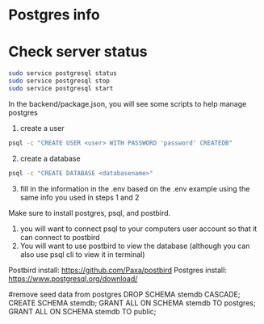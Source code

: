 # Postgres info

# Check server status

```sh
sudo service postgresql status
sudo service postgresql stop
sudo service postgresql start
```


In the backend/package.json, you will see some scripts to help manage postgres


1. create a user

```sh
psql -c "CREATE USER <user> WITH PASSWORD 'password' CREATEDB"
```

2. create a database

```sh
psql -c "CREATE DATABASE <databasename>"
```

3. fill in the information in the .env based on the .env example using the same info you used in steps 1 and 2



Make sure to install postgres, psql, and postbird.

1. you will want to connect psql to your computers user account so that it can connect to postbird
2. You will want to use postbird to view the database (although you can also use psql cli to view it in terminal)



Postbird install: https://github.com/Paxa/postbird
Postgres install: https://www.postgresql.org/download/

#remove seed data from postgres
DROP SCHEMA stemdb CASCADE;
CREATE SCHEMA stemdb;
GRANT ALL ON SCHEMA stemdb TO postgres;
GRANT ALL ON SCHEMA stemdb TO public;
